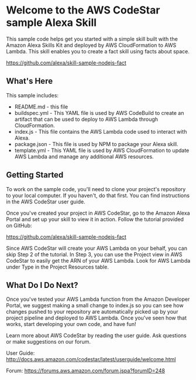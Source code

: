 Welcome to the AWS CodeStar sample Alexa Skill
==============================================

This sample code helps get you started with a simple skill built with the
Amazon Alexa Skills Kit and deployed by AWS CloudFormation to AWS Lambda.
This skill enables you to create a fact skill using facts about space. 

https://github.com/alexa/skill-sample-nodejs-fact

What's Here
-----------

This sample includes:

* README.md - this file
* buildspec.yml - This YAML file is used by AWS CodeBuild to create an artifact
  that can be used to deploy to AWS Lambda through CloudFormation.
* index.js - This file contains the AWS Lambda code used to interact with Alexa.
* package.json - This file is used by NPM to package your Alexa skill.
* template.yml - This YAML file is used by AWS CloudFormation to update AWS Lambda
  and manage any additional AWS resources.

Getting Started
---------------

To work on the sample code, you'll need to clone your project's repository to your
local computer. If you haven't, do that first. You can find instructions in the
AWS CodeStar user guide.

Once you've created your project in AWS CodeStar, go to the Amazon Alexa Portal
and set up your skill to view it in action. Follow the tutorial provided on GitHub:

https://github.com/alexa/skill-sample-nodejs-fact

Since AWS CodeStar will create your AWS Lambda on your behalf, you can skip Step
2 of the tutorial. In Step 3, you can use the Project view in AWS CodeStar to
easily get the ARN of your AWS Lambda. Look for AWS Lambda under Type in the
Project Resources table.


What Do I Do Next?
------------------

Once you've tested your AWS Lambda function from the Amazon Developer Portal, we suggest
making a small change to index.js so you can see how changes pushed to your repository are
automatically picked up by your project pipeline and deployed to AWS Lambda. Once you've
seen how that works, start developing your own code, and have fun!

Learn more about AWS CodeStar by reading the user guide. Ask questions or make
suggestions on our forum.

User Guide: http://docs.aws.amazon.com/codestar/latest/userguide/welcome.html

Forum: https://forums.aws.amazon.com/forum.jspa?forumID=248